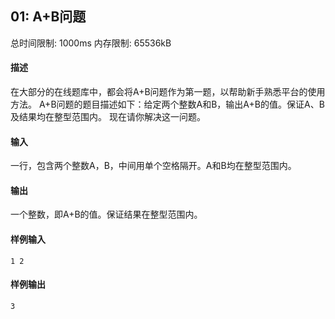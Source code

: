 ﻿## 01: A+B问题
总时间限制: 1000ms     内存限制: 65536kB

#### 描述

在大部分的在线题库中，都会将A+B问题作为第一题，以帮助新手熟悉平台的使用方法。
A+B问题的题目描述如下：给定两个整数A和B，输出A+B的值。保证A、B及结果均在整型范围内。
现在请你解决这一问题。

#### 输入

一行，包含两个整数A，B，中间用单个空格隔开。A和B均在整型范围内。

#### 输出

一个整数，即A+B的值。保证结果在整型范围内。

#### 样例输入

	1 2

#### 样例输出

    3



